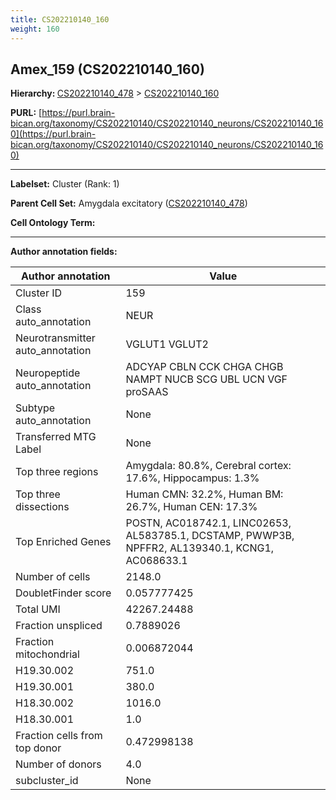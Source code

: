 ```yaml
---
title: CS202210140_160
weight: 160
---
```

## Amex_159 (CS202210140_160)
<b>Hierarchy: </b>
[CS202210140_478](../CS202210140_478) >
[CS202210140_160](../CS202210140_160)

**PURL:** [https://purl.brain-bican.org/taxonomy/CS202210140/CS202210140_neurons/CS202210140_160](https://purl.brain-bican.org/taxonomy/CS202210140/CS202210140_neurons/CS202210140_160)

---


**Labelset:** Cluster (Rank: 1)

**Parent Cell Set:** Amygdala excitatory ([CS202210140_478](../CS202210140_478))



**Cell Ontology Term:** 

[MARKER GENES.]: #


---

[TRANSFERRED ANNOTATIONS.]: #


[AUTHOR ANNOTATION FIELDS.]: #


**Author annotation fields:**

| Author annotation | Value |
|-------------------|-------|
|Cluster ID|159|
|Class auto_annotation|NEUR|
|Neurotransmitter auto_annotation|VGLUT1 VGLUT2|
|Neuropeptide auto_annotation|ADCYAP CBLN CCK CHGA CHGB NAMPT NUCB SCG UBL UCN VGF proSAAS|
|Subtype auto_annotation|None|
|Transferred MTG Label|None|
|Top three regions|Amygdala: 80.8%, Cerebral cortex: 17.6%, Hippocampus: 1.3%|
|Top three dissections|Human CMN: 32.2%, Human BM: 26.7%, Human CEN: 17.3%|
|Top Enriched Genes|POSTN, AC018742.1, LINC02653, AL583785.1, DCSTAMP, PWWP3B, NPFFR2, AL139340.1, KCNG1, AC068633.1|
|Number of cells|2148.0|
|DoubletFinder score|0.057777425|
|Total UMI|42267.24488|
|Fraction unspliced|0.7889026|
|Fraction mitochondrial|0.006872044|
|H19.30.002|751.0|
|H19.30.001|380.0|
|H18.30.002|1016.0|
|H18.30.001|1.0|
|Fraction cells from top donor|0.472998138|
|Number of donors|4.0|
|subcluster_id|None|
